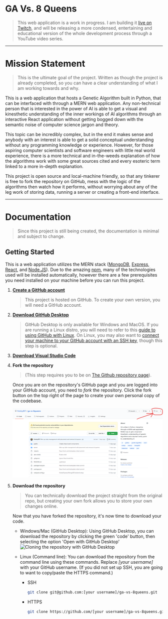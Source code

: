 # GA Vs. 8 Queens
>   This web application is a work in progress. I am building it [live on Twitch](https://www.twitch.tv/robbybergers), and will be releasing a more condensed, entertaining and educational version of the whole development process through a YouTube video series.

---

# Mission Statement
>   This is the ultimate goal of the project. Written as though the project is already completed, so you can have a clear understanding of what I am working towards and why.

This is a web application that hosts a Genetic Algorithm built in Python, that can be interfaced with through a MERN web application. Any non-technical person that is interested in the power of AI is able to get a visual and kinesthetic understanding of the inner workings of AI algorithms through an interactive React application without getting bogged down with the semantic noise of computer science jargon and theory. 

This topic can be incredibly complex, but in the end it makes sense and anybody with an interest is able to get a solid conceptual understanding without any programming knowledge or experience. However, for those aspiring computer scientists and software engineers with little real world experience, there is a more technical and in-the-weeds explanation of how the algorithms work with some great sources cited and every esoteric term linked to a more in-depth explanation. 

This project is open source and local-machine friendly, so that any tinkerer is free to fork the repository on GitHub, mess with the logic of the algorithms then watch how it performs, without worrying about any of the leg work of storing data, running a server or creating a front-end interface.

---

# Documentation
>   Since this project is still being created, the documentation is minimal and subject to change.

## Getting Started

This is a web application utilizes the MERN stack ([MongoDB](https://www.mongodb.com/), [Express](https://expressjs.com/), [React](https://reactjs.org/), and [Node.JS](https://nodejs.org/)). Due to the amazing [npm](https://www.npmjs.com/), many of the technologies used will be installed automatically, however there are a few prerequisites you need installed on your machine before you can run this project.

1.  **[Create a GitHub account](https://github.com/join?ref_cta=Sign+up&ref_loc=header+logged+out&ref_page=%2F&source=header-home)**
    >   This project is hosted on GitHub. To create your own version, you will need a GitHub account.

1.  **[Download GitHub Desktop](https://desktop.github.com/)**
    >   GitHub Desktop is only available for Windows and MacOS. If you are running a Linux distro, you will need to refer to this [guide to using GitHub with Linux](https://www.howtoforge.com/tutorial/install-git-and-github-on-ubuntu/). On Linux, you may also want to [connect your machine to your GitHub account with an SSH key](https://medium.com/@pacroy/connecting-to-github-with-ssh-f54248ccf30d), though this step is optional.

1.  **[Download Visual Studio Code](https://code.visualstudio.com/download)**

1.  **Fork the repository**
    >   (This step requires you to be on [The Github repository page](https://github.com/RobbyB97/ga-vs-8queens)).

    Once you are on the repository's GitHub page and you are logged into your GitHub account, you need to _fork_ the repository. Click the fork button on the top right of the page to create your own personal copy of the codebase.

    ![Fork the repository](./public/dist/images/screenshots/fork_on_github.png)

1.  **Download the repository**
    >   You can technically download the project straight from the original repo, but creating your own fork allows you to store your own changes online.

    Now that you have forked the repository, it's now time to download your code.

    -   Windows/Mac (GitHub Desktop):
        Using GitHub Desktop, you can download the repository by clicking the green 'code' button, then selecting the option 'Open with GitHub Desktop'
        ![Cloning the repository with GitHub Desktop](./public/dist/images/screenshots/download_the_repo.png)

    -   Linux (Command line):
        You can download the repository from the command line using these commands. Replace _[your username]_ with your GitHub username. (If you did not set up SSH, you are going to want to copy/paste the HTTPS command.)

        -   SSH
            ```bash
            git clone git@github.com:[your username]/ga-vs-8queens.git
            ```

        -   HTTPS
            ```bash
            git clone https://github.com/[your username]/ga-vs-8queens.git
            ```
